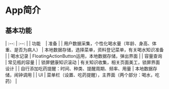 # App简介
## 基本功能
| :--: | :--: |
| 功能     | 准备 |
| 用户数据采集，个性化喝水量（年龄、身高、体重、是否为病人） | 本地数据存储，选择菜单，资料登记菜单，有关喝水知识准备 |
| 喝水记录 | FloatingActionButton运用，本地数据存储，弹出界面 |
| 容量查询 | 常见瓶的容量 |
| 锁屏健康知识滚动 | 有关知识收集，相关页面美工，锁屏界面设计 |
| 自行添加吃药提醒：时间、种类、提醒周期、频率、用量 | 本地数据存储，闹钟调用 |
| UI | 菜单栏（设置、吃药提醒），主界面（两个部分：喝水，吃药） |
